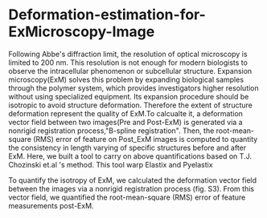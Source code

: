 # Deformation-estimation-for-ExMicroscopy-Image
Following Abbe's diffraction limit, the resolution of optical microscopy is limited to 200 nm.  This resolution is not enough for modern biologists to observe the intracellular phenomenon or subcellular structure. Expansion microscopy(ExM) solves this problem by expanding biological samples through the polymer system, which provides investigators higher resolution without using specialized equipment. Its expansion procedure should be isotropic to avoid structure deformation. Therefore the extent of structure deformation represent the quality of ExM.To calcualte it, a deformation vector field between two images(Pre and Post-ExM) is generated via a nonrigid registration process,"B-spline registration". Then, the root-mean-square (RMS) error of feature on Post_ExM images is computed to quantity the consistency in length varying of specific structures before and after ExM. Here, we built a tool to carry on above quantifications based on  T.J. Chozinski et.al 's method. This tool warp Elastix and Pyelastix 

To quantify the isotropy of ExM, we calculated the deformation vector field between the images via a nonrigid registration process (fig. S3). From this vector field, we quantified the root-mean-square (RMS) error of feature measurements post-ExM. 
